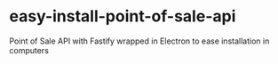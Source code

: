 # easy-install-point-of-sale-api
Point of Sale API with Fastify wrapped in Electron to ease installation in computers
